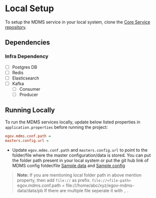 # Local Setup

To setup the MDMS service in your local system, clone the [Core Service repository](https://github.com/egovernments/core-services).

## Dependencies

### Infra Dependency

- [ ] Postgres DB
- [ ] Redis
- [ ] Elasticsearch
- [ ] Kafka
  - [ ] Consumer
  - [ ] Producer

## Running Locally

To run the MDMS services locally, update below listed properties in `application.properties` before running the project:

```ini
egov.mdms.conf.path =
masters.config.url =
```
- Update `egov.mdms.conf.path` and `masters.config.url` to point to the folder/file where the master configuration/data is stored. You can put the folder path present in your local system or put the git hub link of MDMS config folder/file [Sample data](https://github.com/egovernments/egov-mdms-data/blob/master/data/pb/) and [Sample config](https://raw.githubusercontent.com/egovernments/egov-mdms-data/master/master-config.json)

>**Note:** 
If you are mentioning local folder path in above mention property, then add `file://` as prefix.
`file://<file-path>`  
egov.mdms.conf.path = file:///home/abc/xyz/egov-mdms-data/data/pb
>If there are multiple file seperate it with `,` .